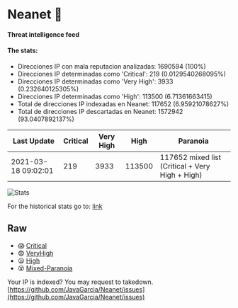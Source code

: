 # Neanet :hocho:
#### Threat intelligence feed
#### The stats:

- Direcciones IP con mala reputacion analizadas: 1690594 (100%)
- Direcciones IP determinadas como 'Critical':  219 (0.0129540268095%)
- Direcciones IP determinadas como 'Very High':  3933 (0.232640125305%)
- Direcciones IP determinadas como 'High':  113500 (6.71361663415)
- Total de direcciones IP indexadas en Neanet:  117652 (6.95921078627%)
- Total de direcciones IP descartadas en Neanet:  1572942 (93.0407892137%)

| Last Update | Critical | Very High | High | Paranoia |
| --- | --- | --- | --- | --- |
| 2021-03-18 09:02:01 | 219 | 3933 | 113500 | 117652 mixed list (Critical + Very High + High)|

![Stats](https://docs.google.com/spreadsheets/d/e/2PACX-1vSnaNMIXVabIpDJjufMlzH7poXnshF3mgd8Is1g9ytUEzVsP5my4Trn8f-xkoLLQ38xpL3HtmUexLo6/pubchart?oid=501124687&format=image)

For the historical stats go to: [link](/stats.csv)
## Raw
- :scream: [Critical](https://raw.githubusercontent.com/JavaGarcia/Neanet/master/blacklists/neanet_critical.txt)
- :fearful: [VeryHigh](https://raw.githubusercontent.com/JavaGarcia/Neanet/master/blacklists/neanet_veryHigh.txtt)
- :frowning: [High](https://raw.githubusercontent.com/JavaGarcia/Neanet/master/blacklists/neanet_high.txt)
- :dizzy_face: [Mixed-Paranoia](https://raw.githubusercontent.com/JavaGarcia/Neanet/master/blacklists/neanet_all.txt)


Your IP is indexed? You may request to takedown. [https://github.com/JavaGarcia/Neanet/issues](https://github.com/JavaGarcia/Neanet/issues)





















































































































































































































































































































































































































































































































































































































































































































































































































































































































































































































































































































































































































































































































































































































































































































































































































































































































































































































































































































































































































































































































































































































































































































































































































































































































































































































































































































































































































































































































































































































































































































































































































































































































































































































































































































































































































































































































































































































































































































































































































































































































































































































































































































































































































































































































































































































































































































































































































































































































































































































































































































































